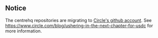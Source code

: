 ## Notice

The centrehq repositories are migrating to [Circle's github account](https://github.com/circlefin).  See https://www.circle.com/blog/ushering-in-the-next-chapter-for-usdc for more information.
